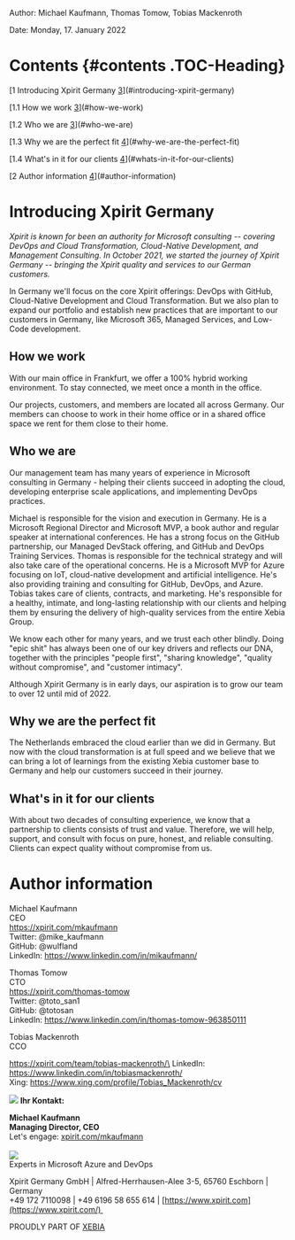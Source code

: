 Author: Michael Kaufmann, Thomas Tomow, Tobias Mackenroth

Date: Monday, 17. January 2022

# Contents {#contents .TOC-Heading}

[1 Introducing Xpirit Germany
[3](#introducing-xpirit-germany)](#introducing-xpirit-germany)

[1.1 How we work [3](#how-we-work)](#how-we-work)

[1.2 Who we are [3](#who-we-are)](#who-we-are)

[1.3 Why we are the perfect fit
[4](#why-we-are-the-perfect-fit)](#why-we-are-the-perfect-fit)

[1.4 What's in it for our clients
[4](#whats-in-it-for-our-clients)](#whats-in-it-for-our-clients)

[2 Author information [4](#author-information)](#author-information)

# Introducing Xpirit Germany

*Xpirit is known for been an authority for Microsoft consulting --
covering DevOps and Cloud Transformation, Cloud-Native Development, and
Management Consulting. In October 2021, we started the journey of Xpirit
Germany -- bringing the Xpirit quality and services to our German
customers.*

In Germany we'll focus on the core Xpirit offerings: DevOps with GitHub,
Cloud-Native Development and Cloud Transformation. But we also plan to
expand our portfolio and establish new practices that are important to
our customers in Germany, like Microsoft 365, Managed Services, and
Low-Code development.

## How we work

With our main office in Frankfurt, we offer a 100% hybrid working
environment. To stay connected, we meet once a month in the office.

Our projects, customers, and members are located all across Germany. Our
members can choose to work in their home office or in a shared office
space we rent for them close to their home.

## Who we are

Our management team has many years of experience in Microsoft consulting
in Germany - helping their clients succeed in adopting the cloud,
developing enterprise scale applications, and implementing DevOps
practices.

Michael is responsible for the vision and execution in Germany. He is a
Microsoft Regional Director and Microsoft MVP, a book author and regular
speaker at international conferences. He has a strong focus on the
GitHub partnership, our Managed DevStack offering, and GitHub and DevOps
Training Services. Thomas is responsible for the technical strategy and
will also take care of the operational concerns. He is a Microsoft MVP
for Azure focusing on IoT, cloud-native development and artificial
intelligence. He's also providing training and consulting for GitHub,
DevOps, and Azure. Tobias takes care of clients, contracts, and
marketing. He's responsible for a healthy, intimate, and long-lasting
relationship with our clients and helping them by ensuring the delivery
of high-quality services from the entire Xebia Group.

We know each other for many years, and we trust each other blindly.
Doing "epic shit" has always been one of our key drivers and reflects
our DNA, together with the principles "people first", \"sharing
knowledge\", "quality without compromise", and "customer intimacy".

Although Xpirit Germany is in early days, our aspiration is to grow our
team to over 12 until mid of 2022.

## Why we are the perfect fit

The Netherlands embraced the cloud earlier than we did in Germany. But
now with the cloud transformation is at full speed and we believe that
we can bring a lot of learnings from the existing Xebia customer base to
Germany and help our customers succeed in their journey.

## What's in it for our clients 

With about two decades of consulting experience, we know that a
partnership to clients consists of trust and value. Therefore, we will
help, support, and consult with focus on pure, honest, and reliable
consulting. Clients can expect quality without compromise from us.

# Author information

Michael Kaufmann\
CEO\
<https://xpirit.com/mkaufmann>\
Twitter: \@mike_kaufmann\
GitHub: \@wulfland\
LinkedIn: <https://www.linkedin.com/in/mikaufmann/>

Thomas Tomow\
CTO\
<https://xpirit.com/thomas-tomow>\
Twitter: \@toto_san1\
GitHub: \@totosan\
LinkedIn: <https://www.linkedin.com/in/thomas-tomow-963850111>

Tobias Mackenroth\
CCO

https://xpirit.com/team/tobias-mackenroth/\
LinkedIn: <https://www.linkedin.com/in/tobiasmackenroth/>\
Xing: <https://www.xing.com/profile/Tobias_Mackenroth/cv>

![](./media/image1.png)
**Ihr Kontakt:**

**Michael Kaufmann\
Managing Director, CEO** \
Let\'s engage: [xpirit.com/mkaufmann](https://xpirit.com/mkaufmann)\
\
![](./media/image2.png)
\
Experts in Microsoft Azure and DevOps

Xpirit Germany GmbH \| Alfred-Herrhausen-Alee 3-5, 65760 Eschborn \|
Germany \
+49 172 7110098 \| +49 6196 58 655 614
\| [https://www.xpirit.com](https://www.xpirit.com/) 

PROUDLY PART OF [XEBIA](https://www.xebia.com/)
